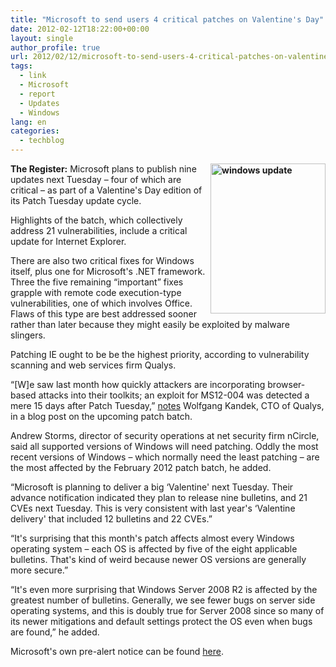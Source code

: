 ```yaml
---
title: "Microsoft to send users 4 critical patches on Valentine's Day"
date: 2012-02-12T18:22:00+00:00
layout: single
author_profile: true
url: 2012/02/12/microsoft-to-send-users-4-critical-patches-on-valentines-day/
tags:
  - link
  - Microsoft
  - report
  - Updates
  - Windows
lang: en
categories: 
  - techblog
---
```

**[<img title="windows update" border="0" alt="windows update" align="right" src="http://lh5.ggpht.com/-a-SEXRgBozo/Tzf8RZZg1aI/AAAAAAAAEsw/dHbcMi6Af3s/windows%252520update_thumb%25255B8%25255D.jpg?imgmax=800" width="184" height="240" />](http://lh3.ggpht.com/-1TfDlfTBE8w/Tzf8NNmzcSI/AAAAAAAAEso/HWiOFdO66rI/s1600-h/windows%252520update%25255B6%25255D.jpg)The Register:** Microsoft plans to publish nine updates next Tuesday – four of which are critical – as part of a Valentine's Day edition of its Patch Tuesday update cycle. 

Highlights of the batch, which collectively address 21 vulnerabilities, include a critical update for Internet Explorer. 

There are also two critical fixes for Windows itself, plus one for Microsoft's .NET framework. Three the five remaining “important” fixes grapple with remote code execution-type vulnerabilities, one of which involves Office. Flaws of this type are best addressed sooner rather than later because they might easily be exploited by malware slingers. 

Patching IE ought to be be the highest priority, according to vulnerability scanning and web services firm Qualys. 

“[W]e saw last month how quickly attackers are incorporating browser-based attacks into their toolkits; an exploit for MS12-004 was detected a mere 15 days after Patch Tuesday,” [notes](http://laws.qualys.com/2012/02/february-2012-patch-tuesday-pr.html) Wolfgang Kandek, CTO of Qualys, in a blog post on the upcoming patch batch. 

Andrew Storms, director of security operations at net security firm nCircle, said all supported versions of Windows will need patching. Oddly the most recent versions of Windows – which normally need the least patching – are the most affected by the February 2012 patch batch, he added. 

“Microsoft is planning to deliver a big &#8216;Valentine' next Tuesday. Their advance notification indicated they plan to release nine bulletins, and 21 CVEs next Tuesday. This is very consistent with last year's &#8216;Valentine delivery' that included 12 bulletins and 22 CVEs.” 

“It's surprising that this month's patch affects almost every Windows operating system – each OS is affected by five of the eight applicable bulletins. That's kind of weird because newer OS versions are generally more secure.” 

“It's even more surprising that Windows Server 2008 R2 is affected by the greatest number of bulletins. Generally, we see fewer bugs on server side operating systems, and this is doubly true for Server 2008 since so many of its newer mitigations and default settings protect the OS even when bugs are found,” he added. 

Microsoft's own pre-alert notice can be found [here](http://technet.microsoft.com/en-us/security/bulletin/ms12-feb).